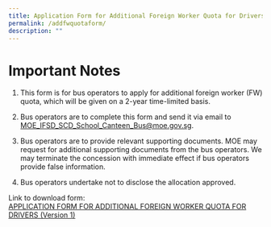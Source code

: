 ```yaml
---
title: Application Form for Additional Foreign Worker Quota for Drivers
permalink: /addfwquotaform/
description: ""
---
```

# Important Notes

1. This form is for bus operators to apply for additional foreign worker (FW) quota, which will be given on a 2-year time-limited basis.

2. Bus operators are to complete this form and send it via email to [MOE\_IFSD\_SCD\_School\_Canteen\_Bus@moe.gov.sg](___mailto:MOE_IFSD_SCD_School_Canteen_Bus@moe.gov.sg).

3. Bus operators are to provide relevant supporting documents. MOE may request for additional supporting documents from the bus operators. We may terminate the concession with immediate effect if bus operators provide false information.

4. Bus operators undertake not to disclose the allocation approved.

Link to download form:<br>
[APPLICATION FORM FOR ADDITIONAL FOREIGN WORKER QUOTA FOR DRIVERS (Version 1)](https://go.gov.sg/sics-testfile1)